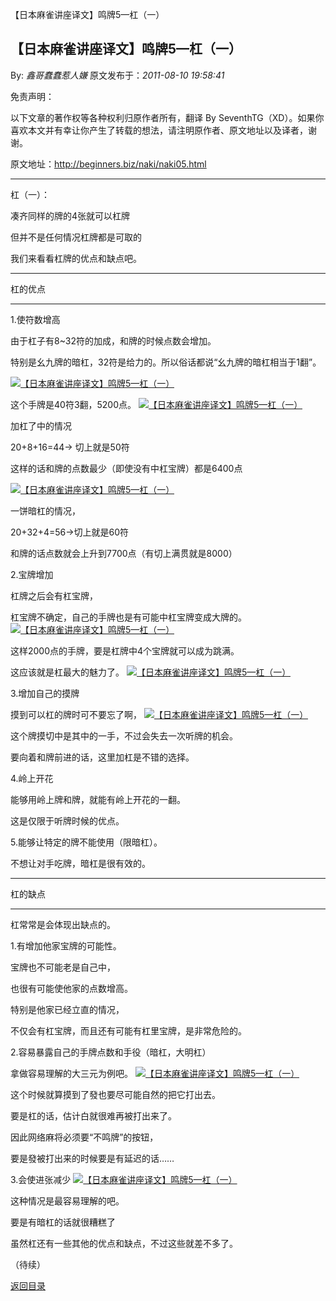 【日本麻雀讲座译文】鸣牌5—杠（一）
## 【日本麻雀讲座译文】鸣牌5—杠（一）

By: *鑫哥蠢蠢惹人嫌* 原文发布于：*2011-08-10 19:58:41*

免责声明：

以下文章的著作权等各种权利归原作者所有，翻译 By
SeventhTG（XD）。如果你喜欢本文并有幸让你产生了转载的想法，请注明原作者、原文地址以及译者，谢谢。

原文地址：http://beginners.biz/naki/naki05.html

------------------------------------------------------------------------------------

杠（一）：

凑齐同样的牌的4张就可以杠牌

但并不是任何情况杠牌都是可取的

我们来看看杠牌的优点和缺点吧。

------------------------------------------------------------------------------------

杠的优点

------------------------------------------------------------------------------------
1.使符数增高

由于杠子有8~32符的加成，和牌的时候点数会增加。

特别是幺九牌的暗杠，32符是给力的。所以俗话都说“幺九牌的暗杠相当于1翻”。

[![【日本麻雀讲座译文】鸣牌5&mdash;杠（一）](http://s2.sinaimg.cn/middle/7f78b76fgaa2599fb9f61&amp;690)](http://photo.blog.sina.com.cn/showpic.html#blogid=7f78b76f0100v5ml&url=http://s2.sinaimg.cn/orignal/7f78b76fgaa2599fb9f61)

这个手牌是40符3翻，5200点。
[![【日本麻雀讲座译文】鸣牌5&mdash;杠（一）](http://s9.sinaimg.cn/middle/7f78b76fgaa259d2425e8&amp;690)](http://photo.blog.sina.com.cn/showpic.html#blogid=7f78b76f0100v5ml&url=http://s9.sinaimg.cn/orignal/7f78b76fgaa259d2425e8)

加杠了中的情况

20+8+16=44→ 切上就是50符

这样的话和牌的点数最少（即使没有中杠宝牌）都是6400点

[![【日本麻雀讲座译文】鸣牌5&mdash;杠（一）](http://s12.sinaimg.cn/middle/7f78b76fgaa25ab0f6e3b&amp;690)](http://photo.blog.sina.com.cn/showpic.html#blogid=7f78b76f0100v5ml&url=http://s12.sinaimg.cn/orignal/7f78b76fgaa25ab0f6e3b)

一饼暗杠的情况，

20+32+4=56→切上就是60符

和牌的话点数就会上升到7700点（有切上满贯就是8000）

2.宝牌增加

杠牌之后会有杠宝牌，

杠宝牌不确定，自己的手牌也是有可能中杠宝牌变成大牌的。
[![【日本麻雀讲座译文】鸣牌5&mdash;杠（一）](http://s6.sinaimg.cn/middle/7f78b76fgaa25c4fc97a5&amp;690)](http://photo.blog.sina.com.cn/showpic.html#blogid=7f78b76f0100v5ml&url=http://s6.sinaimg.cn/orignal/7f78b76fgaa25c4fc97a5)

这样2000点的手牌，要是杠牌中4个宝牌就可以成为跳满。

这应该就是杠最大的魅力了。
[![【日本麻雀讲座译文】鸣牌5&mdash;杠（一）](http://s12.sinaimg.cn/middle/7f78b76fgaa25cc56c82b&amp;690)](http://photo.blog.sina.com.cn/showpic.html#blogid=7f78b76f0100v5ml&url=http://s12.sinaimg.cn/orignal/7f78b76fgaa25cc56c82b)

3.增加自己的摸牌

摸到可以杠的牌时可不要忘了啊，
[![【日本麻雀讲座译文】鸣牌5&mdash;杠（一）](http://s9.sinaimg.cn/middle/7f78b76fgaa25d5ff0288&amp;690)](http://photo.blog.sina.com.cn/showpic.html#blogid=7f78b76f0100v5ml&url=http://s9.sinaimg.cn/orignal/7f78b76fgaa25d5ff0288)

这个牌摸切中是其中的一手，不过会失去一次听牌的机会。

要向着和牌前进的话，这里加杠是不错的选择。

4.岭上开花

能够用岭上牌和牌，就能有岭上开花的一翻。

这是仅限于听牌时候的优点。

5.能够让特定的牌不能使用（限暗杠）。

不想让对手吃牌，暗杠是很有效的。

------------------------------------------------------------------------------------

杠的缺点

------------------------------------------------------------------------------------

杠常常是会体现出缺点的。

1.有增加他家宝牌的可能性。

宝牌也不可能老是自己中，

也很有可能使他家的点数增高。

特别是他家已经立直的情况，

不仅会有杠宝牌，而且还有可能有杠里宝牌，是非常危险的。

2.容易暴露自己的手牌点数和手役（暗杠，大明杠）

拿做容易理解的大三元为例吧。
[![【日本麻雀讲座译文】鸣牌5&mdash;杠（一）](http://s11.sinaimg.cn/middle/7f78b76fgaa2610a88f2a&amp;690)](http://photo.blog.sina.com.cn/showpic.html#blogid=7f78b76f0100v5ml&url=http://s11.sinaimg.cn/orignal/7f78b76fgaa2610a88f2a)

这个时候就算摸到了發也要尽可能自然的把它打出去。

要是杠的话，估计白就很难再被打出来了。

因此网络麻将必须要“不鸣牌”的按钮，

要是發被打出来的时候要是有延迟的话……

3.会使进张减少
[![【日本麻雀讲座译文】鸣牌5&mdash;杠（一）](http://s1.sinaimg.cn/middle/7f78b76fgaa2657a863f0&amp;690)](http://photo.blog.sina.com.cn/showpic.html#blogid=7f78b76f0100v5ml&url=http://s1.sinaimg.cn/orignal/7f78b76fgaa2657a863f0)

这种情况是最容易理解的吧。

要是有暗杠的话就很糟糕了

虽然杠还有一些其他的优点和缺点，不过这些就差不多了。

（待续）

[返回目录](index.html)
